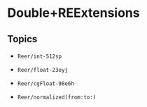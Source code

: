 # Double+REExtensions

## Topics

- ``Reer/int-512sp``

- ``Reer/float-23oyj``

- ``Reer/cgFloat-98e6h``

- ``Reer/normalized(from:to:)``
